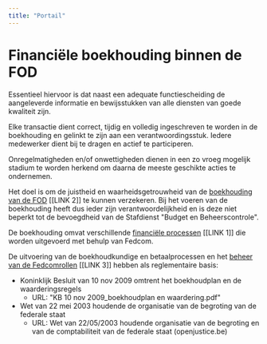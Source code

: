 ```yaml
---
title: "Portail"
---
```

# Financiële boekhouding binnen de FOD

Essentieel hiervoor is dat naast een adequate functiescheiding de aangeleverde informatie en bewijsstukken van alle diensten van goede kwaliteit zijn.

Elke transactie dient correct, tijdig en volledig ingeschreven te worden in de boekhouding en gelinkt te zijn aan een verantwoordingsstuk. Iedere medewerker dient bij te dragen en actief te participeren.

Onregelmatigheden en/of onwettigheden dienen in een zo vroeg mogelijk stadium te worden herkend om daarna de meeste geschikte acties te ondernemen.

Het doel is om de juistheid en waarheidsgetrouwheid van de [boekhouding van de FOD](https://newdevprojects.github.io/bobjr1/2023/11/12/link2.html) [[LINK 2]] te kunnen verzekeren. Bij het voeren van de boekhouding heeft dus ieder zijn verantwoordelijkheid en is deze niet beperkt tot de bevoegdheid van de Stafdienst "Budget en Beheerscontrole".

De boekhouding omvat verschillende [financiële processen](https://newdevprojects.github.io/bobjr1/2023/11/12/link1.html) [[LINK 1]] die worden uitgevoerd met behulp van Fedcom.

De uitvoering van de boekhoudkundige en betaalprocessen en het [beheer van de Fedcomrollen](https://newdevprojects.github.io/bobjr1/2023/11/12/link3.html) [[LINK 3]] hebben als reglementaire basis:
* Koninklijk Besluit van 10 nov 2009 omtrent het boekhoudplan en de waarderingsregels
	* URL: "KB 10 nov 2009_boekhoudplan en waardering.pdf"
* Wet van 22 mei 2003 houdende de organisatie van de begroting van de federale staat
	* URL: Wet van 22/05/2003 houdende organisatie van de begroting en van de comptabiliteit van de federale staat (openjustice.be)
